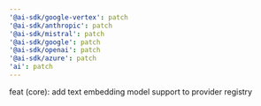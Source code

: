 ```yaml
---
'@ai-sdk/google-vertex': patch
'@ai-sdk/anthropic': patch
'@ai-sdk/mistral': patch
'@ai-sdk/google': patch
'@ai-sdk/openai': patch
'@ai-sdk/azure': patch
'ai': patch
---
```


feat (core): add text embedding model support to provider registry
